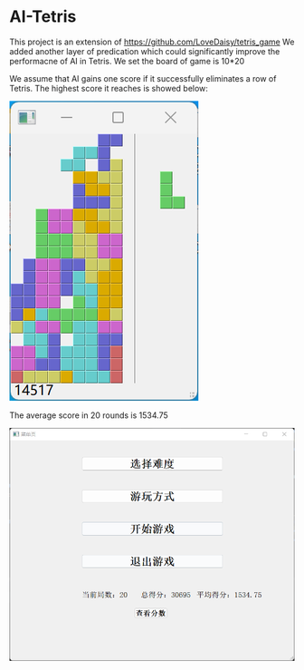 # AI-Tetris
This project is an extension of https://github.com/LoveDaisy/tetris_game
We added another layer of predication which could significantly improve the performacne of AI in Tetris.
We set the board of game is 10*20

We assume that AI gains one score if it successfully eliminates a row of Tetris.
The highest score it reaches is showed below:

![image](https://github.com/Zh-Qr/AI-Tetris/blob/main/Highest%20score.png)

The average score in 20 rounds is 1534.75

![image](https://github.com/Zh-Qr/AI-Tetris/blob/main/Average%20score.png)
